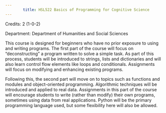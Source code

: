 ```yaml
---
        title: HSL522 Basics of Programming for Cognitive Science
---
```

Credits: 2 (1-0-2)

Department: Department of Humanities and Social Sciences

This course is designed for beginners who have no prior exposure to using and writing programs. The first part of the course will focus on “deconstructing” a program written to solve a simple task. As part of this process, students will be introduced to strings, lists and dictionaries and will also learn control flow elements like loops and conditionals. Assignments will focus on modifying and enhancing existing programs.

Following this, the second part will move on to topics such as functions and modules and object-oriented programming. Algorithmic techniques will be introduced and applied to real data. Assignments in this part of the course will encourage students to write (rather than modify) their own programs, sometimes using data from real applications. Python will be the primary programming language used, but some flexibility here will also be allowed.